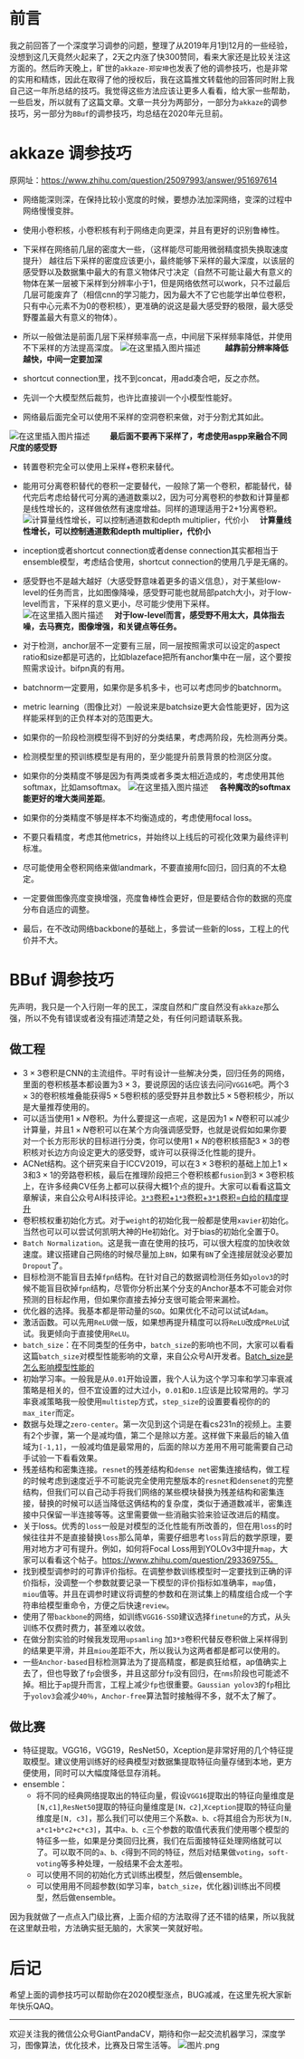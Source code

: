 # 前言
我之前回答了一个深度学习调参的问题，整理了从2019年月1到12月的一些经验，没想到这几天竟然火起来了，2天之内涨了快300赞同，看来大家还是比较关注这方面的。然后昨天晚上，旷世的`akkaze-郑安坤`也发表了他的调参技巧，也是非常的实用和精炼，因此在取得了他的授权后，我在这篇推文转载他的回答同时附上我自己这一年所总结的技巧。我觉得这些方法应该让更多人看看，给大家一些帮助，一些启发，所以就有了这篇文章。文章一共分为两部分，一部分为`akkaze`的调参技巧，另一部分为`BBuf`的调参技巧，均总结在2020年元旦前。

# akkaze 调参技巧
原网址：https://www.zhihu.com/question/25097993/answer/951697614

- 网络能深则深，在保持比较小宽度的时候，要想办法加深网络，变深的过程中网络慢慢变胖。
- 使用小卷积核，小卷积核有利于网络走向更深，并且有更好的识别鲁棒性。
- 下采样在网络前几层的密度大一些，（这样能尽可能用微弱精度损失换取速度提升） 越往后下采样的密度应该更小，最终能够下采样的最大深度，以该层的感受野以及数据集中最大的有意义物体尺寸决定（自然不可能让最大有意义的物体在某一层被下采样到分辨率小于1，但是网络依然可以work，只不过最后几层可能废弃了（相信cnn的学习能力，因为最大不了它也能学出单位卷积，只有中心元素不为0的卷积核），更准确的说这是最大感受野的极限，最大感受野覆盖最大有意义的物体）。

- 所以一般做法是前面几层下采样频率高一点，中间层下采样频率降低，并使用不下采样的方法提高深度。
![在这里插入图片描述](https://img-blog.csdnimg.cn/2019122711512765.png?x-oss-process=image/watermark,type_ZmFuZ3poZW5naGVpdGk,shadow_10,text_aHR0cHM6Ly9ibG9nLmNzZG4ubmV0L2p1c3Rfc29ydA==,size_16,color_FFFFFF,t_70)&nbsp;&nbsp;&nbsp;&nbsp;&nbsp;&nbsp;&nbsp;&nbsp;&nbsp;&nbsp;&nbsp;**越靠前分辨率降低越快，中间一定要加深**

- shortcut connection里，找不到concat，用add凑合吧，反之亦然。

- 先训一个大模型然后裁剪，也许比直接训一个小模型性能好。

- 网络最后面完全可以使用不采样的空洞卷积来做，对于分割尤其如此。

![在这里插入图片描述](https://img-blog.csdnimg.cn/20191227115059932.png?x-oss-process=image/watermark,type_ZmFuZ3poZW5naGVpdGk,shadow_10,text_aHR0cHM6Ly9ibG9nLmNzZG4ubmV0L2p1c3Rfc29ydA==,size_16,color_FFFFFF,t_70)&nbsp;&nbsp;&nbsp;&nbsp;&nbsp;&nbsp;&nbsp;&nbsp;&nbsp;**最后面不要再下采样了，考虑使用aspp来融合不同尺度的感受野**
- 转置卷积完全可以使用上采样+卷积来替代。
- 能用可分离卷积替代的卷积一定要替代，一般除了第一个卷积，都能替代，替代完后考虑给替代可分离的通道数乘以2，因为可分离卷积的参数和计算量都是线性增长的，这样做依然有速度增益。同样的道理适用于2+1分离卷积。
![计算量线性增长，可以控制通道数和depth multiplier，代价小](https://img-blog.csdnimg.cn/20191227115230154.png?x-oss-process=image/watermark,type_ZmFuZ3poZW5naGVpdGk,shadow_10,text_aHR0cHM6Ly9ibG9nLmNzZG4ubmV0L2p1c3Rfc29ydA==,size_16,color_FFFFFF,t_70)&nbsp;&nbsp;&nbsp;&nbsp;&nbsp;**计算量线性增长，可以控制通道数和depth multiplier，代价小**

- inception或者shortcut connection或者dense connection其实都相当于ensemble模型，考虑结合使用，shortcut connection的使用几乎是无痛的。
- 感受野也不是越大越好（大感受野意味着更多的语义信息），对于某些low-level的任务而言，比如图像降噪，感受野可能也就局部patch大小，对于low-level而言，下采样的意义更小，尽可能少使用下采样。
![在这里插入图片描述](https://img-blog.csdnimg.cn/20191227115953557.png)&nbsp;&nbsp;&nbsp;&nbsp;&nbsp;**对于low-level而言，感受野不用太大，具体指去噪，去马赛克，图像增强，和关键点等任务。**
- 对于检测，anchor层不一定要有三层，同一层按照需求可以设定的aspect ratio和size都是可选的，比如blazeface把所有anchor集中在一层，这个要按照需求设计。bifpn真的有用。
- batchnorm一定要用，如果你是多机多卡，也可以考虑同步的batchnorm。
- metric learning（图像比对）一般说来是batchsize更大会性能更好，因为这样能采样到的正负样本对的范围更大。
- 如果你的一阶段检测模型得不到好的分类结果，考虑两阶段，先检测再分类。
- 检测模型里的预训练模型是有用的，至少能提升前景背景的检测区分度。
- 如果你的分类精度不够是因为有两类或者多类太相近造成的，考虑使用其他softmax，比如amsoftmax。
![在这里插入图片描述](https://img-blog.csdnimg.cn/2019122712235893.png?x-oss-process=image/watermark,type_ZmFuZ3poZW5naGVpdGk,shadow_10,text_aHR0cHM6Ly9ibG9nLmNzZG4ubmV0L2p1c3Rfc29ydA==,size_16,color_FFFFFF,t_70)&nbsp;&nbsp;&nbsp;&nbsp;&nbsp;**各种魔改的softmax能更好的增大类间差距**。
- 如果你的分类精度不够是样本不均衡造成的，考虑使用focal loss。
- 不要只看精度，考虑其他metrics，并始终以上线后的可视化效果为最终评判标准。
- 尽可能使用全卷积网络来做landmark，不要直接用fc回归，回归真的不太稳定。
- 一定要做图像亮度变换增强，亮度鲁棒性会更好，但是要结合你的数据的亮度分布自适应的调整。
- 最后，在不改动网络backbone的基础上，多尝试一些新的loss，工程上的代价并不大。

# BBuf 调参技巧
先声明，我只是一个入行刚一年的民工，深度自然和广度自然没有`akkaze`那么强，所以不免有错误或者没有描述清楚之处，有任何问题请联系我。

## 做工程
- $3\times 3$卷积是CNN的主流组件。平时有设计一些解决分类，回归任务的网络，里面的卷积核基本都设置为$3\times 3$，要说原因的话应该去问问`VGG16`吧。两个$3\times 3$的卷积核堆叠能获得$5\times 5$卷积核的感受野并且参数比$5\times 5$卷积核少，所以是大量推荐使用的。
- 可以适当使用$1\times N$卷积。为什么要提这一点呢，这是因为$1\times N$卷积可以减少计算量，并且$1\times N$卷积可以在某个方向强调感受野，也就是说假如如果你要对一个长方形形状的目标进行分类，你可以使用$1\times N$的卷积核搭配$3\times 3$的卷积核对长边方向设定更大的感受野，或许可以获得泛化性能的提升。
- ACNet结构。这个研究来自于ICCV2019，可以在$3\times 3$卷积的基础上加上$1\times 3$和$3\times 1$的旁路卷积核，最后在推理阶段把三个卷积核都`fusion`到$3\times 3$卷积核上，在许多经典CV任务上都可以获得大概1个点的提升。大家可以看看这篇文章解读，来自公众号AI科技评论。[`3*3`卷积+`1*3`卷积+`3*1`卷积=白给的精度提升](https://mp.weixin.qq.com/s/uRwh2-dSVyZeO1sbJzx6qg)
- 卷积核权重初始化方式。对于`weight`的初始化我一般都是使用`xavier`初始化。当然也可以可以尝试何凯明大神的He初始化。对于bias的初始化全置于0。
- `Batch Normalization`。这是我一直在使用的技巧，可以很大程度的加快收敛速度。建议搭建自己网络的时候尽量加上`BN`，如果有`BN`了全连接层就没必要加`Dropout`了。
- 目标检测不能盲目去掉`fpn`结构。在针对自己的数据调检测任务如`yolov3`的时候不能盲目砍掉`fpn`结构，尽管你分析出某个分支的Anchor基本不可能会对你预测的目标起作用，但如果你直接去掉分支很可能会带来漏检。
- 优化器的选择。我基本都是带动量的`SGD`。如果优化不动可以试试`Adam`。
- 激活函数。可以先用`ReLU`做一版，如果想再提升精度可以将`ReLU`改成`PReLU`试试。我更倾向于直接使用`ReLU`。
- `batch_size`：在不同类型的任务中，`batch_size`的影响也不同，大家可以看看这篇`batch_size`对模型性能影响的文章，来自公众号AI开发者。[Batch_size是怎么影响模型性能的](https://mp.weixin.qq.com/s/67Gr9NXNxaI9uq05tY3Vkw)
- 初始学习率。一般我是从`0.01`开始设置，我个人认为这个学习率和学习率衰减策略是相关的，但不宜设置的过大过小，`0.01`和`0.1`应该是比较常用的。学习率衰减策略我一般使用`multistep`方式，`step_size`的设置要看视你的的`max_iter`而定。
- 数据与处理之`zero-center`。第一次见到这个词是在看cs231n的视频上。主要有2个步骤，第一个是减均值，第二个是除以方差。这样做下来最后的输入值域为`[-1,1]`，一般减均值是最常用的，后面的除以方差用不用可能需要自己动手试验一下看看效果。
- 残差结构和密集连接。`resnet`的残差结构和`dense net`密集连接结构，做工程的时候考虑到速度近乎不可能说完全使用完整版本的`resnet`和`densenet`的完整结构，但我们可以自己动手将我们网络的某些模块替换为残差结构和密集连接，替换的时候可以适当降低这俩结构的复杂度，类似于通道数减半，密集连接中只保留一半连接等等。这里需要做一些消融实验来验证改进后的精度。
- 关于loss。优秀的`loss`一般是对模型的泛化性能有所改善的，但在用`loss`的时候往往并不是直接替换`loss`那么简单，需要仔细思考`loss`背后的数学原理，要用对地方才可有提升。例如，如何将Focal Loss用到YOLOv3中提升`map`，大家可以看看这个帖子。https://www.zhihu.com/question/293369755。
- 找到模型调参时的可靠评价指标。在调整参数训练模型时一定要找到正确的评价指标，没调整一个参数就要记录一下模型的评价指标如准确率，`map`值，`miou`值等。并且在调参时建议将调整的参数和在测试集上的精度组合成一个字符串给模型重命令，方便之后快速`review`。
- 使用了带`backbone`的网络，如训练`VGG16-SSD`建议选择`finetune`的方式，从头训练不仅费时费力，甚至难以收敛。
- 在做分割实验的时候我发现用`upsamling` 加`3*3`卷积代替反卷积做上采样得到的结果更平滑，并且`miou`差距不大，所以我认为这两者都是都可以使用的。
- 一些`Anchor-based`目标检测算法为了提高精度，都是疯狂给框，ap值确实上去了，但也导致了`fp`会很多，并且这部分`fp`没有回归，在`nms`阶段也可能滤不掉。相比于`ap`提升而言，工程上减少`fp`也很重要。`Gaussian yolov3`的`fp`相比于`yolov3`会减少`40％`，`Anchor-free`算法暂时接触得不多，就不太了解了。
## 做比赛
- 特征提取。VGG16，VGG19，ResNet50，Xception是非常好用的几个特征提取模型。建议使用训练好的经典模型对数据集提取特征向量存储到本地，更方便使用，同时可以大幅度降低显存消耗。
- ensemble：
   - 将不同的经典网络提取出的特征向量，假设`VGG16`提取出的特征向量维度是`[N,c1]`,`ResNet50`提取的特征向量维度是`[N，c2]`,`Xception`提取的特征向量维度是`[N, c3]`，那么我们可以使用三个系数`a、b、c`将其组合为形状为`[N, a*c1+b*c2+c*c3]`，其中`a、b、c`三个参数的取值代表我们使用哪个模型的特征多一些，如果是分类回归比赛，我们在后面接特征处理网络就可以了。可以取不同的`a、b、c`得到不同的特征，然后对结果做`voting`，`soft-voting`等多种处理，一般结果不会太差啦。
   - 可以使用不同的初始化方式训练出模型，然后做ensemble。
   - 可以使用用不同超参数(如学习率，`batch_size`，优化器)训练出不同模型，然后做ensemble。

因为我就做了一点点入门级比赛，上面介绍的方法取得了还不错的结果，所以我就在这里献丑啦，方法确实挺无脑的，大家笑一笑就好啦。

# 后记
希望上面的调参技巧可以帮助你在2020模型涨点，BUG减减，在这里先祝大家新年快乐QAQ。

---------------------------------------------------------------------------

欢迎关注我的微信公众号GiantPandaCV，期待和你一起交流机器学习，深度学习，图像算法，优化技术，比赛及日常生活等。
![图片.png](https://imgconvert.csdnimg.cn/aHR0cHM6Ly91cGxvYWQtaW1hZ2VzLmppYW5zaHUuaW8vdXBsb2FkX2ltYWdlcy8xOTIzNzExNS1hZDY2ZjRmMjQ5MzRhZmQx?x-oss-process=image/format,png)